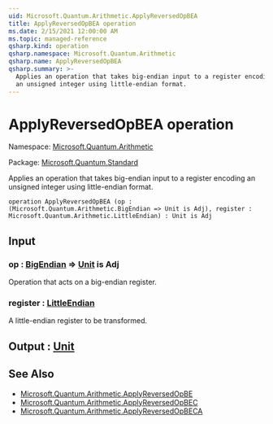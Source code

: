 ```yaml
---
uid: Microsoft.Quantum.Arithmetic.ApplyReversedOpBEA
title: ApplyReversedOpBEA operation
ms.date: 2/15/2021 12:00:00 AM
ms.topic: managed-reference
qsharp.kind: operation
qsharp.namespace: Microsoft.Quantum.Arithmetic
qsharp.name: ApplyReversedOpBEA
qsharp.summary: >-
  Applies an operation that takes big-endian input to a register encoding
  an unsigned integer using little-endian format.
---
```


# ApplyReversedOpBEA operation

Namespace: [Microsoft.Quantum.Arithmetic](xref:Microsoft.Quantum.Arithmetic)

Package: [Microsoft.Quantum.Standard](https://nuget.org/packages/Microsoft.Quantum.Standard)


Applies an operation that takes big-endian input to a register encodingan unsigned integer using little-endian format.

```qsharp
operation ApplyReversedOpBEA (op : (Microsoft.Quantum.Arithmetic.BigEndian => Unit is Adj), register : Microsoft.Quantum.Arithmetic.LittleEndian) : Unit is Adj
```


## Input

### op : [BigEndian](xref:Microsoft.Quantum.Arithmetic.BigEndian) => [Unit](xref:microsoft.quantum.lang-ref.unit)  is Adj

Operation that acts on a big-endian register.


### register : [LittleEndian](xref:Microsoft.Quantum.Arithmetic.LittleEndian)

A little-endian register to be transformed.



## Output : [Unit](xref:microsoft.quantum.lang-ref.unit)



## See Also

- [Microsoft.Quantum.Arithmetic.ApplyReversedOpBE](xref:Microsoft.Quantum.Arithmetic.ApplyReversedOpBE)
- [Microsoft.Quantum.Arithmetic.ApplyReversedOpBEC](xref:Microsoft.Quantum.Arithmetic.ApplyReversedOpBEC)
- [Microsoft.Quantum.Arithmetic.ApplyReversedOpBECA](xref:Microsoft.Quantum.Arithmetic.ApplyReversedOpBECA)